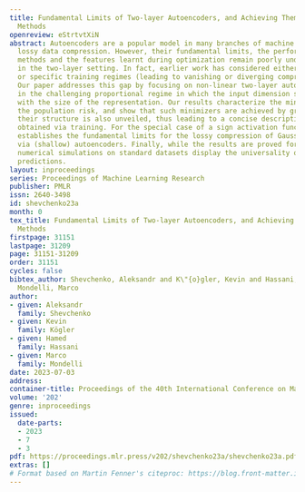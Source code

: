 ```yaml
---
title: Fundamental Limits of Two-layer Autoencoders, and Achieving Them with Gradient
  Methods
openreview: eStrtvtXiN
abstract: Autoencoders are a popular model in many branches of machine learning and
  lossy data compression. However, their fundamental limits, the performance of gradient
  methods and the features learnt during optimization remain poorly understood, even
  in the two-layer setting. In fact, earlier work has considered either linear autoencoders
  or specific training regimes (leading to vanishing or diverging compression rates).
  Our paper addresses this gap by focusing on non-linear two-layer autoencoders trained
  in the challenging proportional regime in which the input dimension scales linearly
  with the size of the representation. Our results characterize the minimizers of
  the population risk, and show that such minimizers are achieved by gradient methods;
  their structure is also unveiled, thus leading to a concise description of the features
  obtained via training. For the special case of a sign activation function, our analysis
  establishes the fundamental limits for the lossy compression of Gaussian sources
  via (shallow) autoencoders. Finally, while the results are proved for Gaussian data,
  numerical simulations on standard datasets display the universality of the theoretical
  predictions.
layout: inproceedings
series: Proceedings of Machine Learning Research
publisher: PMLR
issn: 2640-3498
id: shevchenko23a
month: 0
tex_title: Fundamental Limits of Two-layer Autoencoders, and Achieving Them with Gradient
  Methods
firstpage: 31151
lastpage: 31209
page: 31151-31209
order: 31151
cycles: false
bibtex_author: Shevchenko, Aleksandr and K\"{o}gler, Kevin and Hassani, Hamed and
  Mondelli, Marco
author:
- given: Aleksandr
  family: Shevchenko
- given: Kevin
  family: Kögler
- given: Hamed
  family: Hassani
- given: Marco
  family: Mondelli
date: 2023-07-03
address: 
container-title: Proceedings of the 40th International Conference on Machine Learning
volume: '202'
genre: inproceedings
issued:
  date-parts:
  - 2023
  - 7
  - 3
pdf: https://proceedings.mlr.press/v202/shevchenko23a/shevchenko23a.pdf
extras: []
# Format based on Martin Fenner's citeproc: https://blog.front-matter.io/posts/citeproc-yaml-for-bibliographies/
---
```

